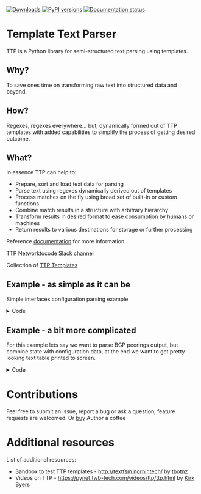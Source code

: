 [![Downloads](https://pepy.tech/badge/ttp)](https://pepy.tech/project/ttp)
[![PyPI versions](https://img.shields.io/pypi/pyversions/ttp.svg)](https://pypi.python.org/pypi/ttp/)
[![Documentation status](https://readthedocs.org/projects/ttp/badge/?version=latest)](http://ttp.readthedocs.io/?badge=latest)

# Template Text Parser

TTP is a Python library for semi-structured text parsing using templates.

## Why?

To save ones time on transforming raw text into structured data and beyond.

## How?

Regexes, regexes everywhere... but, dynamically formed out of TTP templates with added capabilities to simplify the  process of getting desired outcome.

## What?

In essence TTP can help to:
  - Prepare, sort and load text data for parsing
  - Parse text using regexes dynamically derived out of templates
  - Process matches on the fly using broad set of built-in or custom functions
  - Combine match results in a structure with arbitrary hierarchy
  - Transform results in desired format to ease consumption by humans or machines
  - Return results to various destinations for storage or further processing

Reference [documentation](https://ttp.readthedocs.io) for more information.

TTP [Networktocode Slack channel](https://networktocode.slack.com/archives/C018HMJQECB)

Collection of [TTP Templates](https://github.com/dmulyalin/ttp_templates)

## Example - as simple as it can be

Simple interfaces configuration parsing example

<details><summary>Code</summary>

```python
from ttp import ttp
import pprint

data = """
interface Loopback0
 description Router-id-loopback
 ip address 192.168.0.113/24
!
interface Vlan778
 description CPE_Acces_Vlan
 ip address 2002::fd37/124
 ip vrf CPE1
!
"""

template = """
interface {{ interface }}
 ip address {{ ip }}/{{ mask }}
 description {{ description }}
 ip vrf {{ vrf }}
"""

parser = ttp(data, template)
parser.parse()
pprint.pprint(parser.result(), width=100)

# prints:
# [[[{'description': 'Router-id-loopback',
#     'interface': 'Loopback0',
#     'ip': '192.168.0.113',
#     'mask': '24'},
#    {'description': 'CPE_Acces_Vlan',
#     'interface': 'Vlan778',
#     'ip': '2002::fd37',
#     'mask': '124',
#     'vrf': 'CPE1'}]]]
```
</details>

## Example - a bit more complicated

For this example lets say we want to parse BGP peerings output, but combine state with configuration data, at the end we want to get pretty looking text table printed to screen.

<details><summary>Code</summary>

```python
template="""
<doc>
This template first parses "show bgp vrf CUST-1 vpnv4 unicast summary" commands
output, forming results for "bgp_state" dictionary, where peer ip is a key.

Following that, "show run | section bgp" output parsed by group "bgp_cfg". That
group uses nested groups to form results structure, including absolute path
"/bgp_peers*" with path formatter to produce a list of peers under "bgp_peers"
path.

For each peer "hostname" and local bgp "local_asn" added using previous matches.
Additionally, group lookup function used to lookup peer state from "bgp_state"
group results, adding found data to peer results.

Finally, "bgp_peers" section of results passed via "tabulate_outputter" to
from and print this table to terminal:

hostname           local_asn    vrf_name    peer_ip    peer_asn    uptime    state    description    afi    rpl_in           rpl_out
-----------------  -----------  ----------  ---------  ----------  --------  -------  -------------  -----  ---------------  ---------------
ucs-core-switch-1  65100        CUST-1      192.0.2.1  65101       00:12:33  300      peer-1         ipv4   RPL-1-IMPORT-v4  RPL-1-EXPORT-V4
ucs-core-switch-1  65100        CUST-1      192.0.2.2  65102       03:55:01  idle     peer-2         ipv4   RPL-2-IMPORT-V6  RPL-2-EXPORT-V6

Run this script with "python filename.py"
</doc>

<vars>
hostname="gethostname"
chain_1 = [
    "set('vrf_name')",
    "lookup('peer_ip', group='bgp_state', update=True)"
]
</vars>

<group name="bgp_state.{{ peer }}" input="bgp_state">
{{ peer }}  4 65101      20      21       43    0    0 {{ uptime }} {{ state }}
</group>

<group name="bgp_cfg" input="bgp_config">
router bgp {{ asn | record(asn) }}
  <group name="vrfs.{{ vrf_name }}" record="vrf_name">
  vrf {{ vrf_name }}
    <group name="/bgp_peers*" chain="chain_1">
    neighbor {{ peer_ip }}
      {{ local_asn | set(asn) }}
      {{ hostname | set(hostname) }}
      remote-as {{ peer_asn }}
      description {{ description }}
      address-family {{ afi }} unicast
        route-map {{ rpl_in }} in
        route-map {{ rpl_out }} out
	</group>
  </group>
</group>

<output
name="tabulate_outputter"
format="tabulate"
path="bgp_peers"
returner="terminal"
headers="hostname, local_asn, vrf_name, peer_ip, peer_asn, uptime, state, description, afi, rpl_in, rpl_out"
/>
"""

data_bgp_state = """
ucs-core-switch-1#show bgp vrf CUST-1 vpnv4 unicast summary
Neighbor   V    AS MsgRcvd MsgSent   TblVer  InQ OutQ Up/Down  State/PfxRcd
192.0.2.1  4 65101      32      54       42    0    0 00:12:33       300
192.0.2.2  4 65101      11      45       99    0    0 03:55:01       idle
"""

data_bgp_config = """
ucs-core-switch-1#show run | section bgp
router bgp 65100
  vrf CUST-1
    neighbor 192.0.2.1
      remote-as 65101
      description peer-1
      address-family ipv4 unicast
        route-map RPL-1-IMPORT-v4 in
        route-map RPL-1-EXPORT-V4 out
    neighbor 192.0.2.2
      remote-as 65102
      description peer-2
      address-family ipv4 unicast
        route-map RPL-2-IMPORT-V6 in
        route-map RPL-2-EXPORT-V6 out
"""

from ttp import ttp

parser = ttp()
parser.add_template(template)
parser.add_input(data=data_bgp_state, input_name="bgp_state")
parser.add_input(data=data_bgp_config, input_name="bgp_config")
parser.parse()
```
</details>

# Contributions
Feel free to submit an issue, report a bug or ask a question, feature requests are welcomed. Or [buy](https://paypal.me/dmulyalin) Author a coffee

# Additional resources

List of additional resources:

- Sandbox to test TTP templates - http://textfsm.nornir.tech/ by [tbotnz](https://github.com/tbotnz)
- Videos on TTP - https://pynet.twb-tech.com/videos/ttp/ttp.html by [Kirk Byers](https://github.com/ktbyers)
